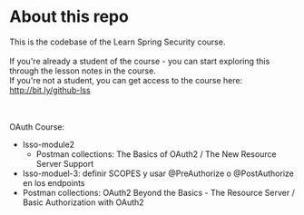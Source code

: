 # About this repo

This is the codebase of the Learn Spring Security course. <br/><br/>
If you're already a student of the course - you can start exploring this through the lesson notes in the course. <br/>
If you're not a student, you can get access to the course here: http://bit.ly/github-lss <br/>
 <br/> <br/>
 
 OAuth Course: 
 * lsso-module2
   * Postman collections: The Basics of OAuth2 / The New Resource Server Support
 * lsso-moduel-3: definir SCOPES y usar @PreAuthorize o @PostAuthorize en los endpoints
  * Postman collections: OAuth2 Beyond the Basics - The Resource Server / Basic Authorization with OAuth2

